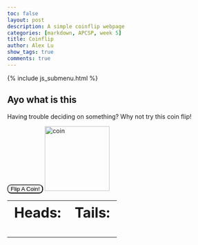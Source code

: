 ```yaml
---
toc: false
layout: post
description: A simple coinflip webpage
categories: [markdown, APCSP, week 5]
title: Coinflip
author: Alex Lu
show_tags: true
comments: true
---
```


{% include js_submenu.html %}

## Ayo what is this
Having trouble deciding on something? Why not try this coin flip!

<button onclick="coinFlip()" style="border-radius:9px">Flip A Coin!</button>
<image src="{{site.baseurl}}/images/placeholder.png" height="150" title="" alt="coin" id="result"></image>
<table style="table-layout: fixed; width: 500px;">
    <tr>
        <th style="font-size:2em"><strong>Heads: </strong></th>
        <th style="font-size:2em"><strong>Tails: </strong></th>
    </tr>
    <tr>
        <td id="heads" style="font-size:5em; text-align:center"> </td>
        <td id="tails" style="font-size:5em; text-align:center"> </td>
    <tr>
</table>

<script>
    var heads = 0
    var tails = 0
    const headOrTails = ["Head", "Tails"]
    function coinFlip() {
        var index=Math.floor(Math.random() *2)
        console.log(headOrTails[index])
        if (headOrTails[index] == "Head") {
            heads++
            var file_name = "coin_heads.png"
        }
        else {
            tails++
            var file_name = "coin_tails.png"
        }
        document.getElementById("result").src = "{{site.baseurl}}/images/" + file_name
        document.getElementById("heads").innerHTML = "<strong>" + heads + "</strong>"
        document.getElementById("tails").innerHTML = "<strong>" + tails + "</strong>"
    }
</script>